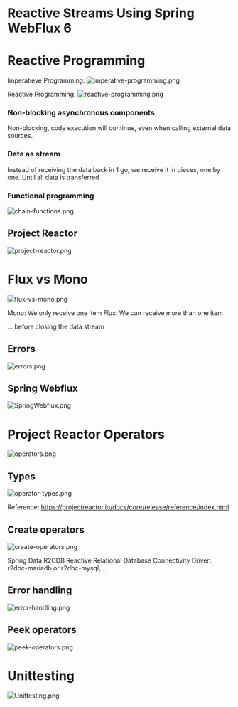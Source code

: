 # Reactive Streams Using Spring WebFlux 6

#
# Reactive Programming

Imperatieve Programming: ![imperative-programming.png](assets%2Fimperative-programming.png)

Reactive Programming;
![reactive-programming.png](assets%2Freactive-programming.png)

### Non-blocking asynchronous components

Non-blocking, code execution will continue, even when calling external data sources.

### Data as stream

Instead of receiving the data back in 1 go, we receive it in pieces, one by one. Until all data is transferred

### Functional programming

![chain-functions.png](assets%2Fchain-functions.png)

## Project Reactor

![project-reactor.png](assets%2Fproject-reactor.png)

# Flux vs Mono

![flux-vs-mono.png](assets%2Fflux-vs-mono.png)

Mono: We only receive one item
Flux: We can receive more than one item

... before closing the data stream

## Errors

![errors.png](assets%2Ferrors.png)

## Spring Webflux

![SpringWebflux.png](assets%2FSpringWebflux.png)

# Project Reactor Operators

![operators.png](assets%2Foperators.png)

## Types

![operator-types.png](assets%2Foperator-types.png)

Reference: https://projectreactor.io/docs/core/release/reference/index.html

## Create operators

![create-operators.png](assets%2Fcreate-operators.png)

Spring Data R2CDB
Reactive Relational Database Connectivity
Driver: r2dbc-mariadb or r2dbc-mysql, ...

## Error handling
![error-handling.png](assets%2Ferror-handling.png)

## Peek operators
![peek-operators.png](assets%2Fpeek-operators.png)

# Unittesting
![Unittesting.png](assets%2FUnittesting.png)